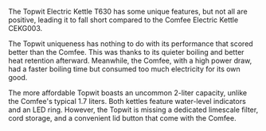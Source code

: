 The Topwit Electric Kettle T630 has some unique features, but not all are positive, leading it to fall short compared to the Comfee Electric Kettle CEKG003.

The Topwit uniqueness has nothing to do with its performance that scored better than the Comfee. This was thanks to its quieter boiling and better heat retention afterward. Meanwhile, the Comfee, with a high power draw, had a faster boiling time but consumed too much electricity for its own good.

The more affordable Topwit boasts an uncommon 2-liter capacity, unlike the Comfee's typical 1.7 liters. Both kettles feature water-level indicators and an LED ring. However, the Topwit is missing a dedicated limescale filter, cord storage, and a convenient lid button that come with the Comfee.